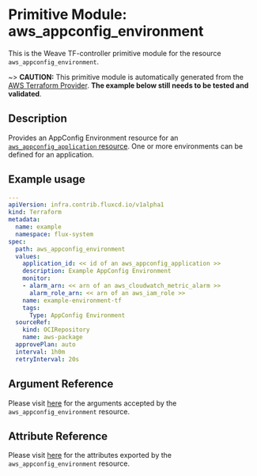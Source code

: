 
# Primitive Module: aws_appconfig_environment

This is the Weave TF-controller primitive module for the resource `aws_appconfig_environment`.

~> **CAUTION:** This primitive module is automatically generated from the [AWS Terraform Provider](https://registry.terraform.io/providers/hashicorp/aws/latest/docs/resources/appconfig_environment). **The example below still needs to be tested and validated**.

## Description

Provides an AppConfig Environment resource for an [`aws_appconfig_application` resource](appconfig_application.html.markdown). One or more environments can be defined for an application.

## Example usage

```yaml
---
apiVersion: infra.contrib.fluxcd.io/v1alpha1
kind: Terraform
metadata:
  name: example
  namespace: flux-system
spec:
  path: aws_appconfig_environment
  values:
    application_id: << id of an aws_appconfig_application >>
    description: Example AppConfig Environment
    monitor:
    - alarm_arn: << arn of an aws_cloudwatch_metric_alarm >>
      alarm_role_arn: << arn of an aws_iam_role >>
    name: example-environment-tf
    tags:
      Type: AppConfig Environment
  sourceRef:
    kind: OCIRepository
    name: aws-package
  approvePlan: auto
  interval: 1h0m
  retryInterval: 20s
```

## Argument Reference

Please visit [here](https://registry.terraform.io/providers/hashicorp/aws/latest/docs/resources/appconfig_environment#argument-reference) for the arguments accepted by the `aws_appconfig_environment` resource.

## Attribute Reference

Please visit [here](https://registry.terraform.io/providers/hashicorp/aws/latest/docs/resources/appconfig_environment#attributes-reference) for the attributes exported by the `aws_appconfig_environment` resource.
